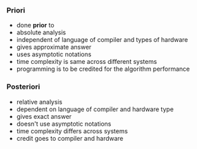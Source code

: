 ### Priori
- done **prior** to 
- absolute analysis
- independent of language of compiler and types of hardware
- gives approximate answer
- uses asymptotic notations
- time complexity is same across different systems
- programming is to be credited for the algorithm performance

### Posteriori
- relative analysis
- dependent on language of compiler and hardware type
- gives exact answer
- doesn't use asymptotic notations
- time complexity differs across systems
- credit goes to compiler and hardware